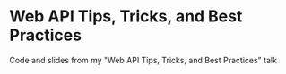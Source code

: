 # Web API Tips, Tricks, and Best Practices

Code and slides from my "Web API Tips, Tricks, and Best Practices" talk
